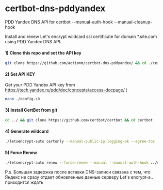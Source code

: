 # certbot-dns-pddyandex
PDD Yandex DNS API for certbot --manual-auth-hook --manual-cleanup-hook

Install and renew Let's encrypt wildcard ssl certificate for domain *.site.com using PDD Yandex DNS API:

#### 1) Clone this repo and set the API key
```bash
git clone https://github.com/actionm/certbot-dns-pddyandex/ && cd ./certbot-dns-pddyandex
```

#### 2) Set API KEY

Get your PDD Yandex API key from https://tech.yandex.ru/pdd/doc/concepts/access-docpage/ )

```bash
nano ./config.sh
```

#### 3) Install CertBot from git
```bash
cd ../ && git clone https://github.com/certbot/certbot && cd certbot
```

#### 4) Generate wildcard
```bash
./letsencrypt-auto certonly --manual-public-ip-logging-ok --agree-tos --email info@site.com --renew-by-default -d site.com -d *.site.com --manual --manual-auth-hook ../certbot-dns-pddyandex/authenticator.sh --manual-cleanup-hook ../certbot-dns-pddyandex/cleanup.sh --preferred-challenges dns-01 --server https://acme-v02.api.letsencrypt.org/directory
```

#### 5) Force Renew
```bash
./letsencrypt-auto renew --force-renew --manual --manual-auth-hook ../certbot-dns-pddyandex/authenticator.sh --manual-cleanup-hook ../certbot-dns-pddyandex/cleanup.sh --preferred-challenges dns-01 --server https://acme-v02.api.letsencrypt.org/directory
```

P.s. Большая задержка после вставки DNS-записи связана с тем, что Яндекс не сразу отдает обновленные данные серверу Let's encrypt-a.. приходится ждать
